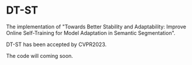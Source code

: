 # DT-ST
The implementation of "Towards Better Stability and Adaptability: Improve Online Self-Training for Model Adaptation in Semantic Segmentation". 

DT-ST has been accepted by CVPR2023.

The code will coming soon.
